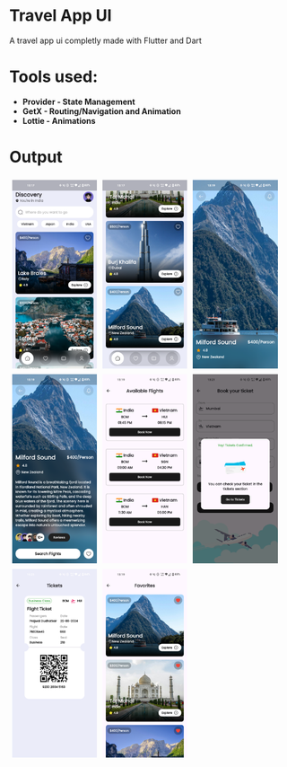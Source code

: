 # Travel App UI

  A travel app ui completly made with Flutter and Dart

# Tools used: 
  - **Provider - State Management**
  - **GetX - Routing/Navigation and Animation**
  - **Lottie - Animations**

# Output
<div style="display: flex; flex-wrap: wrap;">
    <img src="assets/Screenshots/s2.png" alt="Image 1" style="width: 30%; height: auto; margin: 5px;">
    <img src="assets/Screenshots/s1.png" alt="Image 2" style="width: 30%; height: auto; margin: 5px;">
    <img src="assets/Screenshots/s3.png" alt="Image 3" style="width: 30%; height: auto; margin: 5px;">
    <img src="assets/Screenshots/s4.png" alt="Image 4" style="width: 30%; height: auto; margin: 5px;">
    <img src="assets/Screenshots/s5.png" alt="Image 5" style="width: 30%; height: auto; margin: 5px;">
    <img src="assets/Screenshots/s6.png" alt="Image 6" style="width: 30%; height: auto; margin: 5px;">
    <img src="assets/Screenshots/s7.png" alt="Image 7" style="width: 30%; height: auto; margin: 5px;">
    <img src="assets/Screenshots/s8.png" alt="Image 7" style="width: 30%; height: auto; margin: 5px;">
</div>
